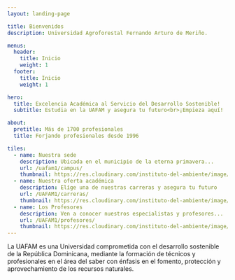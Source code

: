 ```yaml
---
layout: landing-page

title: Bienvenidos
description: Universidad Agroforestal Fernando Arturo de Meriño.

menus:
  header:
    title: Inicio
    weight: 1
  footer:
    title: Inicio
    weight: 1

hero:
  title: Excelencia Académica al Servicio del Desarrollo Sostenible!
  subtitle: Estudia en la UAFAM y asegura tu futuro<br>¡Empieza aquí!

about:
  pretitle: Más de 1700 profesionales
  title: Forjando profesionales desde 1996

tiles:
  - name: Nuestra sede
    description: Ubicada en el municipio de la eterna primavera...
    url: /uafam1/campus/
    thumbnail: https://res.cloudinary.com/instituto-del-ambiente/image/upload/pages/campus.jpg
  - name: Nuestra oferta académica
    description: Elíge una de nuestras carreras y asegura tu futuro
    url: /UAFAM1/carreras/
    thumbnail: https://res.cloudinary.com/instituto-del-ambiente/image/upload/c_scale,q_80,w_550/pages/hombre-trabajando.jpg
  - name: Los Profesores
    description: Ven a conocer nuestros especialistas y profesores...
    url: /UAFAM1/profesores/
    thumbnail: https://res.cloudinary.com/instituto-del-ambiente/image/upload/c_scale,q_80,w_550/pages/profesores.jpg
---
```


La UAFAM es una Universidad comprometida con el desarrollo sostenible de la República Dominicana, mediante la formación de técnicos y profesionales en el área del saber con énfasis en el fomento, protección y aprovechamiento de los recursos naturales.
